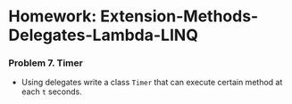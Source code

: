 Homework: Extension-Methods-Delegates-Lambda-LINQ
=================================================

### Problem 7. Timer
*	Using delegates write a class `Timer` that can execute certain method at each `t` seconds.